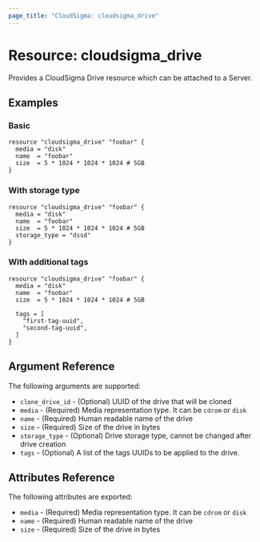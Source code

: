 ```yaml
---
page_title: "CloudSigma: cloudsigma_drive"
---
```


# Resource: cloudsigma_drive

Provides a CloudSigma Drive resource which can be attached to a Server.


## Examples

### Basic

```hcl
resource "cloudsigma_drive" "foobar" {
  media = "disk"
  name  = "foobar"
  size  = 5 * 1024 * 1024 * 1024 # 5GB
}
```

### With storage type

```hcl
resource "cloudsigma_drive" "foobar" {
  media = "disk"
  name  = "foobar"
  size  = 5 * 1024 * 1024 * 1024 # 5GB
  storage_type = "dssd"
}
```

### With additional tags
```hcl
resource "cloudsigma_drive" "foobar" {
  media = "disk"
  name  = "foobar"
  size  = 5 * 1024 * 1024 * 1024 # 5GB

  tags = [
    "first-tag-uuid",
    "second-tag-uuid",
  ]
}
```


## Argument Reference

The following arguments are supported:

* `clone_drive_id` - (Optional) UUID of the drive that will be cloned
* `media` - (Required) Media representation type. It can be `cdrom` or `disk`
* `name` - (Required) Human readable name of the drive
* `size` - (Required) Size of the drive in bytes
* `storage_type` - (Optional) Drive storage type, cannot be changed after drive creation
* `tags` - (Optional) A list of the tags UUIDs to be applied to the drive.


## Attributes Reference

The following attributes are exported:

* `media` - (Required) Media representation type. It can be `cdrom` or `disk`
* `name` - (Required) Human readable name of the drive
* `size` - (Required) Size of the drive in bytes
